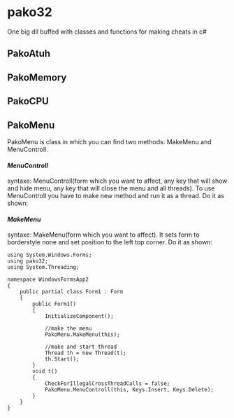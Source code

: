 # pako32
One big dll buffed with classes and functions for making cheats in c#

## PakoAtuh

## PakoMemory

## PakoCPU

## PakoMenu
PakoMenu is class in which you can find two methods: MakeMenu and MenuControll.

#### _MenuControll_
syntaxe: MenuControll(form which you want to affect, any key that will show and hide menu, any key that will close the menu and all threads). To use MenuControll you have to make new method and run it as a thread. Do it as shown:

#### _MakeMenu_
syntaxe: MakeMenu(form which you want to affect). It sets form to borderstyle none and set position to the left top corner. Do it as shown:


```
using System.Windows.Forms;
using pako32;
using System.Threading;

namespace WindowsFormsApp2
{
    public partial class Form1 : Form
    {
        public Form1()
        {
            InitializeComponent();
            
            //make the menu
            PakoMenu.MakeMenu(this);
            
            //make and start thread
            Thread th = new Thread(t);
            th.Start();
        }
        void t()
        {
            CheckForIllegalCrossThreadCalls = false;
            PakoMenu.MenuControll(this, Keys.Insert, Keys.Delete);
        }
    }
}
```
